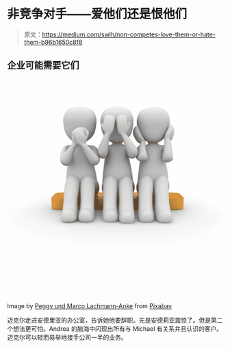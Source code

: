 # 非竞争对手——爱他们还是恨他们

> 原文：<https://medium.com/swlh/non-competes-love-them-or-hate-them-b96b1650c8f8>

## 企业可能需要它们

![](img/cd36625538e47801c6070eba8137c1bf.png)

Image by [Peggy und Marco Lachmann-Anke](https://pixabay.com/users/3dman_eu-1553824/?utm_source=link-attribution&utm_medium=referral&utm_campaign=image&utm_content=1020175) from [Pixabay](https://pixabay.com/?utm_source=link-attribution&utm_medium=referral&utm_campaign=image&utm_content=1020175)

迈克尔走进安德里亚的办公室，告诉她他要辞职。先是安德莉亚震惊了。但是第二个想法更可怕。Andrea 的脑海中闪现出所有与 Michael 有关系并且认识的客户。迈克尔可以轻而易举地接手公司一半的业务。